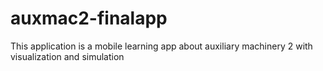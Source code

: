 # auxmac2-finalapp
This application is a mobile learning app about auxiliary machinery 2 with visualization and simulation
